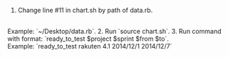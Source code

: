 1. Change line #11 in chart.sh by path of data.rb.
  <br>
  Example: `~/Desktop/data.rb`.
2. Run `source chart.sh`.
3. Run command with format: `ready_to_test $project $sprint $from $to`.
  <br>
  Example: `ready_to_test rakuten 4.1 2014/12/1 2014/12/7`
